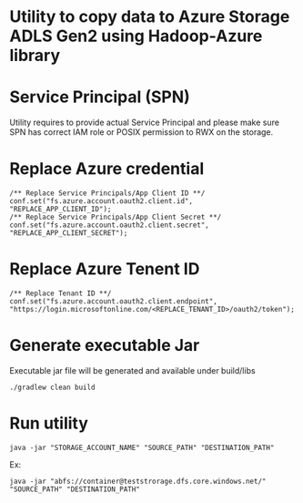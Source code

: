 # Utility to copy data to Azure Storage ADLS Gen2 using Hadoop-Azure library

# Service Principal (SPN)

Utility requires to provide actual Service Principal and please make sure SPN has correct IAM role or POSIX permission
to RWX on the storage.

# Replace Azure credential

```
/** Replace Service Principals/App Client ID **/
conf.set("fs.azure.account.oauth2.client.id", "REPLACE_APP_CLIENT_ID");
/** Replace Service Principals/App Client Secret **/
conf.set("fs.azure.account.oauth2.client.secret", "REPLACE_APP_CLIENT_SECRET");
``` 

# Replace Azure Tenent ID

```
/** Replace Tenant ID **/
conf.set("fs.azure.account.oauth2.client.endpoint", "https://login.microsoftonline.com/<REPLACE_TENANT_ID>/oauth2/token");
```

# Generate executable Jar
Executable jar file will be generated and available under build/libs
```
./gradlew clean build
```

# Run utility
```
java -jar "STORAGE_ACCOUNT_NAME" "SOURCE_PATH" "DESTINATION_PATH"
```

Ex:
```
java -jar "abfs://container@teststrorage.dfs.core.windows.net/" "SOURCE_PATH" "DESTINATION_PATH"
```
